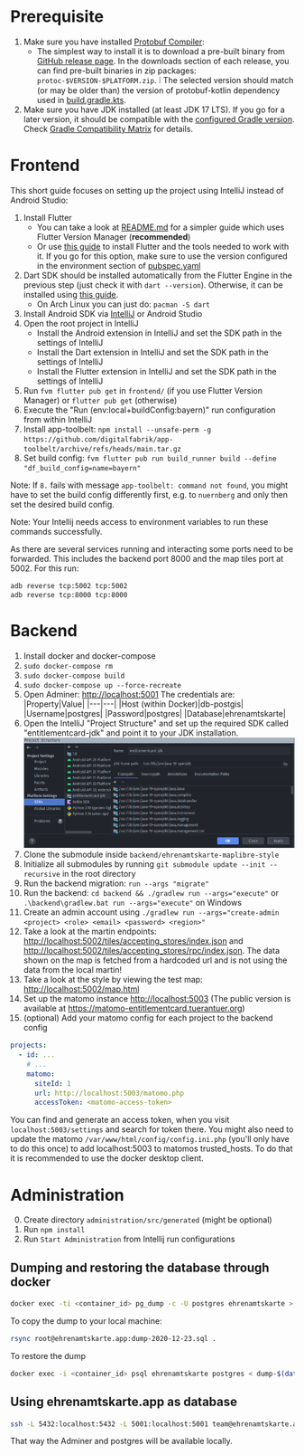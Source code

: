 # Prerequisite

1. Make sure you have installed [Protobuf Compiler](https://github.com/protocolbuffers/protobuf):
   - The simplest way to install it is to download a pre-built binary from [GitHub release page](https://github.com/protocolbuffers/protobuf/releases). 
   In the downloads section of each release, you can find pre-built binaries in zip packages: `protoc-$VERSION-$PLATFORM.zip`.
   ❕ The selected version should match (or may be older than) the version of protobuf-kotlin dependency used in [build.gradle.kts](../backend/build.gradle.kts). 
2. Make sure you have JDK installed (at least JDK 17 LTS). 
If you go for a later version, it should be compatible with the [configured Gradle version](../frontend/android/gradle/wrapper/gradle-wrapper.properties).
Check [Gradle Compatibility Matrix](https://docs.gradle.org/current/userguide/compatibility.html#java) for details.

# Frontend

This short guide focuses on setting up the project using IntelliJ instead of Android Studio:
1. Install Flutter
   - You can take a look at [README.md](../frontend/README.md) for a simpler guide which uses Flutter Version Manager (**recommended**)
   - Or use [this guide](https://flutter.dev/docs/get-started/install) to install Flutter and the tools needed to work with it. If you go for this option, make sure to use the version configured in the environment section of [pubspec.yaml](../frontend/pubspec.yaml)
2. Dart SDK should be installed automatically from the Flutter Engine in the previous step (just check it with `dart --version`). Otherwise, it can be installed using [this guide](https://dart.dev/get-dart).
   - On Arch Linux you can just do: `pacman -S dart`
3. Install Android SDK via [IntelliJ](https://www.jetbrains.com/help/idea/create-your-first-android-application.html#754fd) or Android Studio
4. Open the root project in IntelliJ
   - Install the Android extension in IntelliJ and set the SDK path in the settings of IntelliJ
   - Install the Dart extension in IntelliJ and set the SDK path in the settings of IntelliJ
   - Install the Flutter extension in IntelliJ and set the SDK path in the settings of IntelliJ
5. Run `fvm flutter pub get` in `frontend/` (if you use Flutter Version Manager) or `flutter pub get` (otherwise)
6. Execute the "Run (env:local+buildConfig:bayern)" run configuration from within IntelliJ
7. Install app-toolbelt: `npm install --unsafe-perm -g https://github.com/digitalfabrik/app-toolbelt/archive/refs/heads/main.tar.gz`
8. Set build config: `fvm flutter pub run build_runner build --define "df_build_config=name=bayern"`

Note: If `8.` fails with message `app-toolbelt: command not found`, you might have to set the build config differently first,
e.g. to `nuernberg` and only then set the desired build config.

Note: Your Intellij needs access to environment variables to run these commands successfully.

As there are several services running and interacting some ports need to be forwarded.
This includes the backend port 8000 and the map tiles port at 5002.
For this run:
```
adb reverse tcp:5002 tcp:5002
adb reverse tcp:8000 tcp:8000
```

# Backend

1. Install docker and docker-compose
2. `sudo docker-compose rm`
3. `sudo docker-compose build`
4. `sudo docker-compose up --force-recreate`
5. Open Adminer: [http://localhost:5001](http://127.0.0.1:5001/?pgsql=db-postgis&username=postgres&db=ehrenamtskarte)
   The credentials are:
   |Property|Value|
   |---|---|
   |Host (within Docker)|db-postgis|
   |Username|postgres|
   |Password|postgres|
   |Database|ehrenamtskarte|
6. Open the IntelliJ "Project Structure" and set up the required SDK called "entitlementcard-jdk" and point it to your JDK installation.
   ![SDK/JDK setup](./img/intellij-sdk-setup.png)
7. Clone the submodule inside `backend/ehrenamtskarte-maplibre-style`
8. Initialize all submodules by running `git submodule update --init --recursive` in the root directory 
9. Run the backend migration: `run --args "migrate"`
10. Run the backend: `cd backend && ./gradlew run --args="execute"` or `.\backend\gradlew.bat run --args="execute"` on Windows 
11. Create an admin account using `./gradlew run --args="create-admin <project> <role> <email> <password> <region>"`
12. Take a look at the martin endpoints: [http://localhost:5002/tiles/accepting_stores/index.json](http://localhost:5002/tiles/accepting_stores/index.json) and [http://localhost:5002/tiles/accepting_stores/rpc/index.json](http://localhost:5002/tiles/accepting_stores/rpc/index.json). The data shown on the map is fetched from a hardcoded url and is not using the data from the local martin!
13. Take a look at the style by viewing the test map: [http://localhost:5002/map.html](http://localhost:5002)
14. Set up the matomo instance [http://localhost:5003](http://localhost:5003) (The public version is available at https://matomo-entitlementcard.tuerantuer.org)
15. (optional) Add your matomo config for each project to the backend config
```yaml
projects:
  - id: ...
    # ...
    matomo:
      siteId: 1
      url: http://localhost:5003/matomo.php
      accessToken: <matomo-access-token>
```
You can find and generate an access token, when you visit `localhost:5003/settings` and search for token there.
You might also need to update the matomo `/var/www/html/config/config.ini.php` (you'll only have to do this once) to add localhost:5003 to matomos trusted_hosts.
To do that it is recommended to use the docker desktop client.

# Administration

0. Create directory `administration/src/generated` (might be optional)
1. Run `npm install`
2. Run `Start Administration` from Intellij run configurations

## Dumping and restoring the database through docker

```bash
docker exec -ti <container_id> pg_dump -c -U postgres ehrenamtskarte > dump-$(date +%F).sql
```

To copy the dump to your local machine:

```bash
rsync root@ehrenamtskarte.app:dump-2020-12-23.sql .
```

To restore the dump
```bash
docker exec -i <container_id> psql ehrenamtskarte postgres < dump-$(date +%F).sql
```


## Using ehrenamtskarte.app as database

```bash
ssh -L 5432:localhost:5432 -L 5001:localhost:5001 team@ehrenamtskarte.app
```

That way the Adminer and postgres will be available locally.

